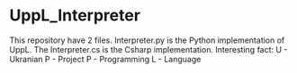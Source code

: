 # UppL_Interpreter
This repository have 2 files. Interpreter.py is the Python implementation of UppL. The Interpreter.cs is the Csharp implementation.
Interesting fact:
U - Ukranian
P - Project
P - Programming
L - Language
